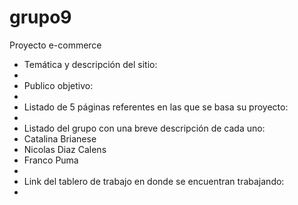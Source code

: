 # grupo9
Proyecto e-commerce
- Temática y descripción del sitio:
- 
- Publico objetivo:
- 
- Listado de 5 páginas referentes en las que se basa su proyecto:
- 
- Listado del grupo con una breve descripción de cada uno:
- Catalina Brianese
- Nicolas Diaz Calens
- Franco Puma
- 
- Link del tablero de trabajo en donde se encuentran trabajando:
- 
